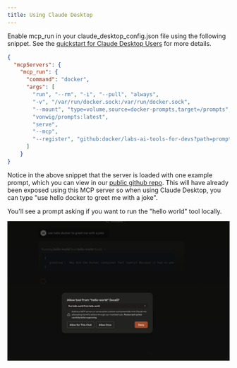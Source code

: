 ```yaml
---
title: Using Claude Desktop
---
```


Enable mcp_run in your claude_desktop_config.json file using the following snippet.  See the [quickstart for Claude Desktop Users](https://modelcontextprotocol.io/quickstart/user) for more details.

```json
{
  "mcpServers": {
    "mcp_run": {
      "command": "docker",
      "args": [
        "run", "--rm", "-i", "--pull", "always",
        "-v", "/var/run/docker.sock:/var/run/docker.sock",
        "--mount", "type=volume,source=docker-prompts,target=/prompts",
        "vonwig/prompts:latest",
        "serve",
        "--mcp",
        "--register", "github:docker/labs-ai-tools-for-devs?path=prompts/examples/hello_world.md"
      ]
    }
}
```

Notice in the above snippet that the server is loaded with one example prompt, which you can view in our [public github repo](https://github.com/docker/labs-ai-tools-for-devs/blob/main/prompts/examples/hello_world.md?plain=1).
This will have already been exposed using this MCP server so when using Claude Desktop, you can type "use hello docker to greet me with a joke".

You'll see a prompt asking if you want to run the "hello world" tool locally.

![consent](consent.png)
